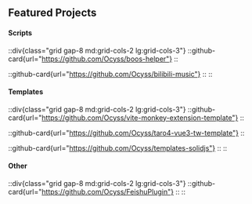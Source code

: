 ## Featured Projects

#### Scripts

::div{class="grid gap-8 md:grid-cols-2 lg:grid-cols-3"}
::github-card{url="https://github.com/Ocyss/boos-helper"}
::

::github-card{url="https://github.com/Ocyss/bilibili-music"}
::
::

#### Templates

::div{class="grid gap-8 md:grid-cols-2 lg:grid-cols-3"}
::github-card{url="https://github.com/Ocyss/vite-monkey-extension-template"}
::

::github-card{url="https://github.com/Ocyss/taro4-vue3-tw-template"}
::

::github-card{url="https://github.com/Ocyss/templates-solidjs"}
::
::

#### Other

::div{class="grid gap-8 md:grid-cols-2 lg:grid-cols-3"}
::github-card{url="https://github.com/Ocyss/FeishuPlugin"}
::
::
